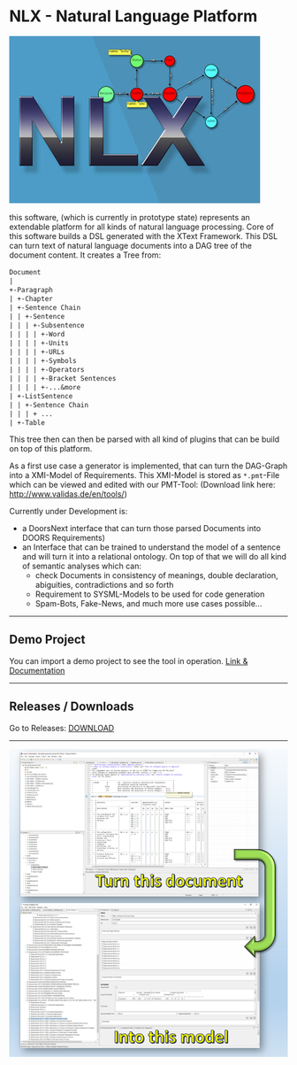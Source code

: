 # NLX - Natural Language Platform
![splash image](https://github.com/XIXUM/nlx/blob/master/img/splash.jpg "splash image")

this software, (which is currently in prototype state) represents an extendable platform for all kinds of natural language processing. Core of this software builds a DSL generated with the XText Framework. This DSL can turn text of natural language documents into a DAG tree of the document content. It creates a Tree from:

```
Document
|
+-Paragraph
| +-Chapter
| +-Sentence Chain
| | +-Sentence
| | | +-Subsentence
| | | | +-Word
| | | | +-Units
| | | | +-URLs
| | | | +-Symbols
| | | | +-Operators
| | | | +-Bracket Sentences
| | | | +-...&more
| +-ListSentence
| | +-Sentence Chain
| | | + ...
| +-Table
```

This tree then can then be parsed with all kind of plugins that can be build on top of this platform.

As a first use case a generator is implemented, that can turn the DAG-Graph into a XMI-Model of Requirements. This XMI-Model is stored as `*.pmt`-File which can be viewed and edited with our PMT-Tool:  (Download link here: http://www.validas.de/en/tools/)

Currently under Development is: 
* a DoorsNext interface that can turn those parsed Documents into DOORS Requirements)
* an Interface that can be trained to understand the model of a sentence and will turn it into a relational ontology. On top of that we will do all kind of semantic analyses which can:
  * check Documents in consistency of meanings, double declaration, abiguities, contradictions and so forth
  * Requirement to SYSML-Models to be used for code generation
  * Spam-Bots, Fake-News, and much more use cases possible...
---
## Demo Project
You can import a demo project to see the tool in operation. [Link & Documentation](https://github.com/XIXUM/nlx/tree/master/resources/demo.project)

---
## Releases / Downloads

Go to Releases: [DOWNLOAD](https://github.com/XIXUM/nlx/releases)

---
![Poster](https://github.com/XIXUM/nlx/blob/master/img/Preview.jpg)
